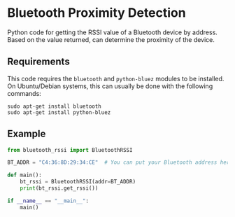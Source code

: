 # Bluetooth Proximity Detection

Python code for getting the RSSI value of a Bluetooth device by address. Based on the value returned, can determine the proximity of the device.


## Requirements

This code requires the `bluetooth` and `python-bluez` modules to be installed. On Ubuntu/Debian systems, this can usually be done with the following commands:

```
sudo apt-get install bluetooth
sudo apt-get install python-bluez
```

## Example

```python
from bluetooth_rssi import BluetoothRSSI

BT_ADDR = "C4:36:8D:29:34:CE"  # You can put your Bluetooth address here

def main():
    bt_rssi = BluetoothRSSI(addr=BT_ADDR)
    print(bt_rssi.get_rssi())

if __name__ == "__main__":
    main()

```
